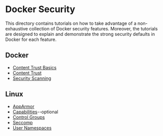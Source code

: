 # Docker Security

This directory contains tutorials on how to take advantage of a non-exhaustive collection of Docker security features. Moreover, the tutorials are designed to explain and demonstrate the strong security defaults in Docker for each feature.

## Docker
* [Content Trust Basics](trust-basics/README.md)
* [Content Trust](trust/README.md)
* [Security Scanning](scanning/README.md)

## Linux
* [AppArmor](apparmor/README.md)
* [Capabilities](capabilities/README.md)--optional
* [Control Groups](cgroups/README.md)
* [Seccomp](seccomp/README.md)
* [User Namespaces](userns/README.md)
